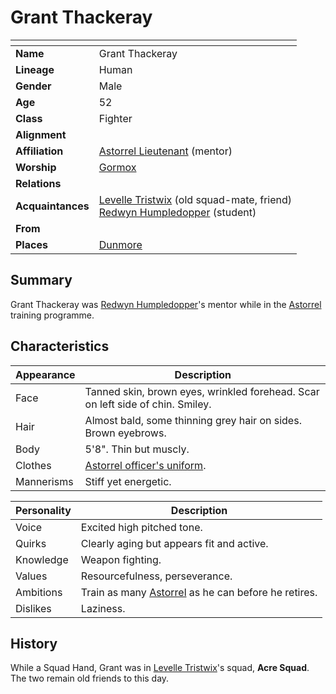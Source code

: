 # Grant Thackeray

| []() | |
| --- | --- |
| **Name** | Grant Thackeray |
| **Lineage** | Human |
| **Gender** | Male |
| **Age** | 52 |
| **Class** | Fighter |
| **Alignment** | |
| **Affiliation** | [Astorrel Lieutenant](../organisations/government/astorrel/ranks/astorrel-lieutenant.md) (mentor) |
| **Worship** | [Gormox](../gods/deities/gormox.md) |
| **Relations** | |
| **Acquaintances** | [Levelle Tristwix](levelle-tristwix.md) (old squad-mate, friend)<br>[Redwyn Humpledopper](redwyn-humpledopper.md) (student) |
| **From** | |
| **Places** | [Dunmore](../places/settlements/cities/dunmore.md) |

## Summary

Grant Thackeray was [Redwyn Humpledopper](redwyn-humpledopper.md)'s mentor while in the [Astorrel](../organisations/government/astorrel/astorrel.md) training programme.

## Characteristics

| Appearance | Description |
| --- | --- |
| Face | Tanned skin, brown eyes, wrinkled forehead. Scar on left side of chin. Smiley. |
| Hair | Almost bald, some thinning grey hair on sides. Brown eyebrows. |
| Body | 5'8". Thin but muscly. |
| Clothes | [Astorrel officer's uniform](../organisations/government/astorrel/uniforms/astorrel-officers-uniform.md). |
| Mannerisms | Stiff yet energetic. |

| Personality | Description |
| --- | --- |
| Voice | Excited high pitched tone. |
| Quirks | Clearly aging but appears fit and active. |
| Knowledge | Weapon fighting. |
| Values | Resourcefulness, perseverance. |
| Ambitions | Train as many [Astorrel](../organisations/government/astorrel/astorrel.md) as he can before he retires. |
| Dislikes | Laziness. |

## History

While a Squad Hand, Grant was in [Levelle Tristwix](levelle-tristwix.md)'s squad, **Acre Squad**. The two remain old friends to this day.
